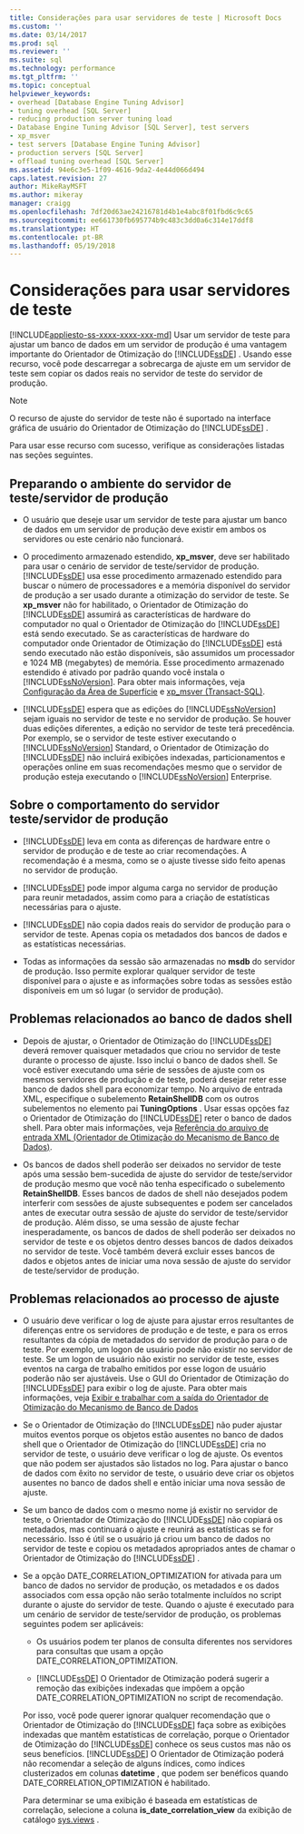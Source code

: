 ```yaml
---
title: Considerações para usar servidores de teste | Microsoft Docs
ms.custom: ''
ms.date: 03/14/2017
ms.prod: sql
ms.reviewer: ''
ms.suite: sql
ms.technology: performance
ms.tgt_pltfrm: ''
ms.topic: conceptual
helpviewer_keywords:
- overhead [Database Engine Tuning Advisor]
- tuning overhead [SQL Server]
- reducing production server tuning load
- Database Engine Tuning Advisor [SQL Server], test servers
- xp_msver
- test servers [Database Engine Tuning Advisor]
- production servers [SQL Server]
- offload tuning overhead [SQL Server]
ms.assetid: 94e6c3e5-1f09-4616-9da2-4e44d066d494
caps.latest.revision: 27
author: MikeRayMSFT
ms.author: mikeray
manager: craigg
ms.openlocfilehash: 7df20d63ae24216781d4b1e4abc8f01fbd6c9c65
ms.sourcegitcommit: ee661730fb695774b9c483c3dd0a6c314e17ddf8
ms.translationtype: HT
ms.contentlocale: pt-BR
ms.lasthandoff: 05/19/2018
---
```

# <a name="considerations-for-using-test-servers"></a>Considerações para usar servidores de teste
[!INCLUDE[appliesto-ss-xxxx-xxxx-xxx-md](../../includes/appliesto-ss-xxxx-xxxx-xxx-md.md)]
  Usar um servidor de teste para ajustar um banco de dados em um servidor de produção é uma vantagem importante do Orientador de Otimização do [!INCLUDE[ssDE](../../includes/ssde-md.md)] . Usando esse recurso, você pode descarregar a sobrecarga de ajuste em um servidor de teste sem copiar os dados reais no servidor de teste do servidor de produção.  
  
> [!NOTE]  
>  O recurso de ajuste do servidor de teste não é suportado na interface gráfica de usuário do Orientador de Otimização do [!INCLUDE[ssDE](../../includes/ssde-md.md)] .  
  
 Para usar esse recurso com sucesso, verifique as considerações listadas nas seções seguintes.  
  
## <a name="setting-up-the-test-serverproduction-server-environment"></a>Preparando o ambiente do servidor de teste/servidor de produção  
  
-   O usuário que deseje usar um servidor de teste para ajustar um banco de dados em um servidor de produção deve existir em ambos os servidores ou este cenário não funcionará.  
  
-   O procedimento armazenado estendido, **xp_msver**, deve ser habilitado para usar o cenário de servidor de teste/servidor de produção. [!INCLUDE[ssDE](../../includes/ssde-md.md)] usa esse procedimento armazenado estendido para buscar o número de processadores e a memória disponível do servidor de produção a ser usado durante a otimização do servidor de teste. Se **xp_msver** não for habilitado, o Orientador de Otimização do [!INCLUDE[ssDE](../../includes/ssde-md.md)] assumirá as características de hardware do computador no qual o Orientador de Otimização do [!INCLUDE[ssDE](../../includes/ssde-md.md)] está sendo executado. Se as características de hardware do computador onde Orientador de Otimização do [!INCLUDE[ssDE](../../includes/ssde-md.md)] está sendo executado não estão disponíveis, são assumidos um processador e 1024 MB (megabytes) de memória. Esse procedimento armazenado estendido é ativado por padrão quando você instala o [!INCLUDE[ssNoVersion](../../includes/ssnoversion-md.md)]. Para obter mais informações, veja [Configuração da Área de Superfície](../../relational-databases/security/surface-area-configuration.md) e [xp_msver &#40;Transact-SQL&#41;](../../relational-databases/system-stored-procedures/xp-msver-transact-sql.md).  
  
-   [!INCLUDE[ssDE](../../includes/ssde-md.md)] espera que as edições do [!INCLUDE[ssNoVersion](../../includes/ssnoversion-md.md)] sejam iguais no servidor de teste e no servidor de produção. Se houver duas edições diferentes, a edição no servidor de teste terá precedência. Por exemplo, se o servidor de teste estiver executando o [!INCLUDE[ssNoVersion](../../includes/ssnoversion-md.md)] Standard, o Orientador de Otimização do [!INCLUDE[ssDE](../../includes/ssde-md.md)] não incluirá exibições indexadas, particionamentos e operações online em suas recomendações mesmo que o servidor de produção esteja executando o [!INCLUDE[ssNoVersion](../../includes/ssnoversion-md.md)] Enterprise.  
  
## <a name="about-test-serverproduction-server-behavior"></a>Sobre o comportamento do servidor teste/servidor de produção  
  
-   [!INCLUDE[ssDE](../../includes/ssde-md.md)] leva em conta as diferenças de hardware entre o servidor de produção e de teste ao criar recomendações. A recomendação é a mesma, como se o ajuste tivesse sido feito apenas no servidor de produção.  
  
-   [!INCLUDE[ssDE](../../includes/ssde-md.md)] pode impor alguma carga no servidor de produção para reunir metadados, assim como para a criação de estatísticas necessárias para o ajuste.  
  
-   [!INCLUDE[ssDE](../../includes/ssde-md.md)] não copia dados reais do servidor de produção para o servidor de teste. Apenas copia os metadados dos bancos de dados e as estatísticas necessárias.  
  
-   Todas as informações da sessão são armazenadas no **msdb** do servidor de produção. Isso permite explorar qualquer servidor de teste disponível para o ajuste e as informações sobre todas as sessões estão disponíveis em um só lugar (o servidor de produção).  
  
## <a name="issues-related-to-the-shell-database"></a>Problemas relacionados ao banco de dados shell   
  
-   Depois de ajustar, o Orientador de Otimização do [!INCLUDE[ssDE](../../includes/ssde-md.md)] deverá remover quaisquer metadados que criou no servidor de teste durante o processo de ajuste. Isso inclui o banco de dados shell. Se você estiver executando uma série de sessões de ajuste com os mesmos servidores de produção e de teste, poderá desejar reter esse banco de dados shell para economizar tempo. No arquivo de entrada XML, especifique o subelemento **RetainShellDB** com os outros subelementos no elemento pai **TuningOptions** . Usar essas opções faz o Orientador de Otimização do [!INCLUDE[ssDE](../../includes/ssde-md.md)] reter o banco de dados shell. Para obter mais informações, veja [Referência do arquivo de entrada XML &#40;Orientador de Otimização do Mecanismo de Banco de Dados&#41;](../../tools/dta/xml-input-file-reference-database-engine-tuning-advisor.md).  
  
-   Os bancos de dados shell poderão ser deixados no servidor de teste após uma sessão bem-sucedida de ajuste do servidor de teste/servidor de produção mesmo que você não tenha especificado o subelemento **RetainShellDB**. Esses bancos de dados de shell não desejados podem interferir com sessões de ajuste subsequentes e podem ser cancelados antes de executar outra sessão de ajuste do servidor de teste/servidor de produção. Além disso, se uma sessão de ajuste fechar inesperadamente, os bancos de dados de shell poderão ser deixados no servidor de teste e os objetos dentro desses bancos de dados deixados no servidor de teste. Você também deverá excluir esses bancos de dados e objetos antes de iniciar uma nova sessão de ajuste do servidor de teste/servidor de produção.  
  
## <a name="issues-related-to-the-tuning-process"></a>Problemas relacionados ao processo de ajuste  
  
-   O usuário deve verificar o log de ajuste para ajustar erros resultantes de diferenças entre os servidores de produção e de teste, e para os erros resultantes da cópia de metadados do servidor de produção para o de teste. Por exemplo, um logon de usuário pode não existir no servidor de teste. Se um logon de usuário não existir no servidor de teste, esses eventos na carga de trabalho emitidos por esse logon de usuário poderão não ser ajustáveis. Use o GUI do Orientador de Otimização do [!INCLUDE[ssDE](../../includes/ssde-md.md)] para exibir o log de ajuste. Para obter mais informações, veja [Exibir e trabalhar com a saída do Orientador de Otimização do Mecanismo de Banco de Dados](../../relational-databases/performance/view-and-work-with-the-output-from-the-database-engine-tuning-advisor.md)  
  
-   Se o Orientador de Otimização do [!INCLUDE[ssDE](../../includes/ssde-md.md)] não puder ajustar muitos eventos porque os objetos estão ausentes no banco de dados shell que o Orientador de Otimização do [!INCLUDE[ssDE](../../includes/ssde-md.md)] cria no servidor de teste, o usuário deve verificar o log de ajuste. Os eventos que não podem ser ajustados são listados no log. Para ajustar o banco de dados com êxito no servidor de teste, o usuário deve criar os objetos ausentes no banco de dados shell e então iniciar uma nova sessão de ajuste.  
  
-   Se um banco de dados com o mesmo nome já existir no servidor de teste, o Orientador de Otimização do [!INCLUDE[ssDE](../../includes/ssde-md.md)] não copiará os metadados, mas continuará o ajuste e reunirá as estatísticas se for necessário. Isso é útil se o usuário já criou um banco de dados no servidor de teste e copiou os metadados apropriados antes de chamar o Orientador de Otimização do [!INCLUDE[ssDE](../../includes/ssde-md.md)] .  
  
-   Se a opção DATE_CORRELATION_OPTIMIZATION for ativada para um banco de dados no servidor de produção, os metadados e os dados associados com essa opção não serão totalmente incluídos no script durante o ajuste do servidor de teste. Quando o ajuste é executado para um cenário de servidor de teste/servidor de produção, os problemas seguintes podem ser aplicáveis:  
  
    -   Os usuários podem ter planos de consulta diferentes nos servidores para consultas que usam a opção DATE_CORRELATION_OPTIMIZATION.  
  
    -   [!INCLUDE[ssDE](../../includes/ssde-md.md)] O Orientador de Otimização poderá sugerir a remoção das exibições indexadas que impõem a opção DATE_CORRELATION_OPTIMIZATION no script de recomendação.  
  
     Por isso, você pode querer ignorar qualquer recomendação que o Orientador de Otimização do [!INCLUDE[ssDE](../../includes/ssde-md.md)] faça sobre as exibições indexadas que mantêm estatísticas de correlação, porque o Orientador de Otimização do [!INCLUDE[ssDE](../../includes/ssde-md.md)] conhece os seus custos mas não os seus benefícios. [!INCLUDE[ssDE](../../includes/ssde-md.md)] O Orientador de Otimização poderá não recomendar a seleção de alguns índices, como índices clusterizados em colunas **datetime** , que podem ser benéficos quando DATE_CORRELATION_OPTIMIZATION é habilitado.  
  
     Para determinar se uma exibição é baseada em estatísticas de correlação, selecione a coluna **is_date_correlation_view** da exibição de catálogo [sys.views](../../relational-databases/system-catalog-views/sys-views-transact-sql.md) .  
  
  
